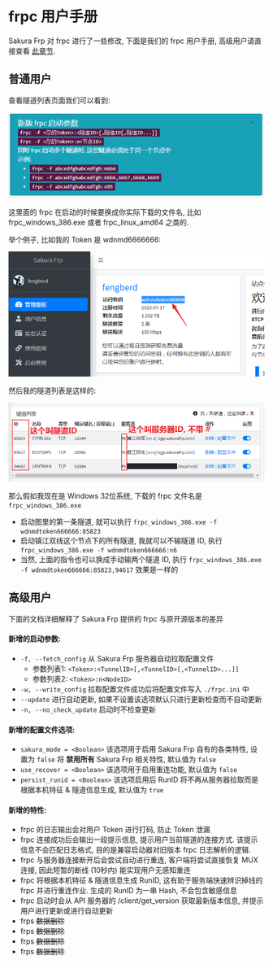 # frpc 用户手册

Sakura Frp 对 frpc 进行了一些修改, 下面是我们的 frpc 用户手册, 高级用户请直接查看 [此章节](#高级用户).

## 普通用户

查看隧道列表页面我们可以看到:

![](_images/image-7.png)

这里面的 frpc 在启动的时候要换成你实际下载的文件名, 比如 frpc_windows_386.exe 或者 frpc_linux_amd64 之类的.

举个例子, 比如我的 Token 是 wdnmd6666666:

![](_images/image-8.png)

然后我的隧道列表是这样的:

![](_images/image-9.png)


那么假如我现在是 Windows 32位系统, 下载的 frpc 文件名是 `frpc_windows_386.exe`

 - 启动图里的第一条隧道, 就可以执行 `frpc_windows_386.exe -f wdnmdtoken666666:85823`
 - 启动镇江双线这个节点下的所有隧道, 我就可以不输隧道 ID, 执行 `frpc_windows_386.exe -f wdnmdtoken666666:n6`
 - 当然, 上面的指令也可以换成手动输两个隧道 ID, 执行 `frpc_windows_386.exe -f wdnmdtoken666666:85823,94617` 效果是一样的

## 高级用户

下面的文档详细解释了 Sakura Frp 提供的 frpc 与原开源版本的差异

#### 新增的启动参数: 

 - `-f, --fetch_config` 从 Sakura Frp 服务器自动拉取配置文件
   - 参数列表1: `<Token>:<TunnelID>[,<TunnelID>[,<TunnelID>...]]`
   - 参数列表2: `<Token>:n<NodeID>`
 - `-w, --write_config` 拉取配置文件成功后将配置文件写入 `./frpc.ini` 中
 - `--update` 进行自动更新, 如果不设置该选项默认只进行更新检查而不自动更新
 - `-n, --no_check_update` 启动时不检查更新

#### 新增的配置文件选项:

 - `sakura_mode = <Boolean>` 该选项用于启用 Sakura Frp 自有的各类特性, 设置为 `false` 将 __禁用所有__ Sakura Frp 相关特性, 默认值为 `false`
 - `use_recover = <Boolean>` 该选项用于启用重连功能, 默认值为 `false`
 - `persist_runid = <Boolean>` 该选项启用后 RunID 将不再从服务器拉取而是根据本机特征 & 隧道信息生成, 默认值为 `true`

#### 新增的特性:

 - frpc 的日志输出会对用户 Token 进行打码, 防止 Token 泄漏
 - frpc 连接成功后会输出一段提示信息, 提示用户当前隧道的连接方式. 该提示信息不会匹配日志格式, 目的是兼容启动器对旧版本 frpc 日志解析的逻辑.
 - frpc 与服务器连接断开后会尝试自动进行重连, 客户端将尝试直接恢复 MUX 连接, 因此短暂的断线 (10秒内) 能实现用户无感知重连
 - frpc 将根据本机特征 & 隧道信息生成 RunID, 这有助于服务端快速辨识掉线的 frpc 并进行重连作业. 生成的 RunID 为一串 Hash, 不会包含敏感信息
 - frpc 启动时会从 API 服务器的 /client/get_version 获取最新版本信息, 并提示用户进行更新或进行自动更新
 - frps ~~数据删除~~
 - frps ~~数据删除~~
 - frps ~~数据删除~~
 - frps ~~数据删除~~
